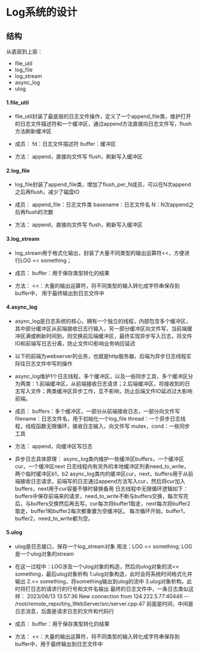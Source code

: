 # Log系统的设计

## 结构
从底层到上层：
- file_util
- log_file
- log_stream
- async_log
- ulog

#### 1.file_util
- file_util封装了最底层的日志文件操作，定义了一个append_file类，维护打开的日志文件描述符和一个缓冲区，通过append方法直接向日志文件写，flush方法刷新缓冲区

- 成员：
fd：日志文件描述符
buffer：缓冲区

- 方法：
append，直接向文件写
flush，刷新写入缓冲区

#### 2.log_file
- log_file封装了append_file类，增加了flush_per_N成员，可以在N次append之后再flush，减少了磁盘IO

- 成员：
append_file：日志文件类
basename：日志文件名
N：N次append之后再flush的次数

- 方法：
append，直接向文件写
flush，刷新写入缓冲区

#### 3.log_stream
- log_stream用于格式化输出，封装了大量不同类型的输出运算符<<，方便进行LOG << something；

- 成员：
buffer：用于保存类型转化的结果

- 方法：
<<：大量的输出运算符，将不同类型的输入转化成字符串保存到buffer中，
用于最终输出到日志文件中

#### 4.async_log
- async_log是日志系统的核心，拥有一个独立的线程，内部包含多个缓冲区，其中部分缓冲区从前端接收日志行输入，另一部分缓冲区向文件写，当前端缓冲区满或刷新时间到，则交换前后端缓冲区，最终实现异步写入日志，将文件IO和前端写日志分离，防止文件IO影响业务响应延迟
- 以下的前端为webserver的业务，也就是http服务器，后端为异步日志线程实际往日志文件中写的操作
- async_log维护1个日志线程，多个缓冲区，以及一些同步工具，多个缓冲区分为两类：1.前端缓冲区，从前端接收日志请求；2.后端缓冲区，将接收到的日志写入文件；两类缓冲区异步工作，互不影响，防止后端文件IO延迟过大影响前端。

- 成员：
buffers：多个缓冲区，一部分从前端接收日志，一部分向文件写
filename：日志文件名，用于初始化一个log_file
thread：一个异步日志线程，线程函数无限循环，接收日志输入，向文件写
mutex，cond：一些同步工具

- 方法：
append，向缓冲区写日志

- 异步日志具体原理：
		async_log类内维护一些缓冲区buffers，一个缓冲区cur，一个缓冲区next
		日志线程内有另外的本地缓冲区列表need_to_write，两个临时缓冲区b1，b2
		async_log类内的缓冲区cur，next，buffers用于从前端接收日志请求，前端写的日志通过append方法写入cur，然后将cur加入buffers，next用于cur容量不够时替换备用
		日志线程中无限循环逻辑如下：buffers中保存前端来的请求，need_to_write不断与buffers交换，每次写完后，与buffers交换然后再去写。cur每次将buffer1取走，next每次将buffer2取走，buffer1和buffer2每次都重置为空缓冲区。
		每次循环开始，buffer1，buffer2，need_to_write都为空。
#### 5.ulog
- ulog是日志接口，保存一个log_stream对象
用法：LOG << something;
LOG是一个ulog对象的stream
- 在这一过程中：LOG涉及一个ulog对象的构造，然后向ulog对象的流<< something，最后ulog对象析构
1.ulog对象构造，此时会将系统时间格式化并输出
2.<< something，将something输出到ulog的流中
3.ulog对象析构，此时将打日志的请求行的行号和文件名输出
最终的日志文件中，一条日志类似这样：
		2023/06/13  13:57:36  New connection from 124.222.5.77:40446 -- /root/remote_repo/tiny_WebServer/src/server.cpp:47
	前面是时间，中间是日志消息，后面是请求日志的文件和代码行

- 成员：
buffer：用于保存类型转化的结果

- 方法：
<<：大量的输出运算符，将不同类型的输入转化成字符串保存到buffer中，用于最终输出到日志文件中




